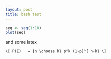 ```yaml
---
layout: post
title: bash test
---
```

```r
seq <- seq(1:10)
plot(seq)
```
and some latex

<!-- more -->

`\[
P(E)   = {n \choose k} p^k (1-p)^{ n-k}
\]`

